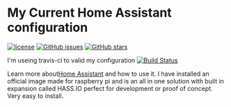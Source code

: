 # My Current Home Assistant configuration

[![license](https://img.shields.io/github/license/mashape/apistatus.svg)](http://choosealicense.com/licenses/mit/)
[![GitHub issues](https://img.shields.io/github/issues/mikewebb70/home-assistant.svg)](https://github.com/mikewebb70/Home-AssistantConfig/issues)
[![GitHub stars](https://img.shields.io/github/stars/mikewebb70/home-assistant.svg)](https://github.com/mikewebb70/Home-AssistantConfig/stargazers)

I'm useing travis-ci to valid my configuration [![Build Status](https://travis-ci.org/mikewebb70/Home-AssistantConfig.svg?branch=master)](https://travis-ci.org/mikewebb70/Home-AssistantConfig)

Learn more about[Home Assistant](https://home-assistant.io/) and how to use it. I have installed an official image made for raspberry pi and is an all in one solution with built in expansion called HASS.IO perfect for development or proof of concept.  Very easy to install.
